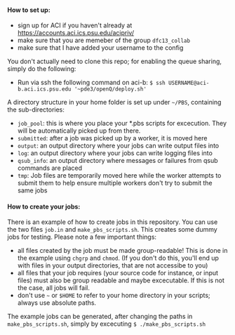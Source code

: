 #### How to set up:

* sign up for ACI if you haven't already at https://accounts.aci.ics.psu.edu/acipriv/
* make sure that you are memeber of the group `dfc13_collab`
* make sure that I have added your username to the config

You don't actually need to clone this repo; for enabling the queue sharing, simply do the following:

* Run via ssh the following command on aci-b:
`$ ssh USERNAME@aci-b.aci.ics.psu.edu '~pde3/openQ/deploy.sh'`

A directory structure in your home folder is set up under `~/PBS`, containing the sub-directories:

* `job_pool`: this is where you place your *.pbs scripts for excecution. They will be automatically picked up from there.
* `submitted`: after a job was picked up by a worker, it is moved here
* `output`: an output directory where your jobs can write output files into
* `log`: an output directory where your jobs can write logging files into
* `qsub_info`: an output directory where messages or failures from qsub commands are placed
* `tmp`: Job files are temporarily moved here while the worker attempts to submit them to help ensure multiple workers don't try to submit the same jobs

#### How to create your jobs:

There is an example of how to create jobs in this repository. You can use the two files `job.in` and `make_pbs_scripts.sh`. This creates some dummy jobs for testing. Please note a few important things:
* all files created by the job must be made group-readable! This is done in the example using `chgrp` and `chmod`. (If you don't do this, you'll end up with files in your output directories, that are not accessibe to you)
* all files that your job requires (your source code for instance, or input files) must also be group readable and maybe excecutable. If this is not the case, all jobs will fail.
* don't use `~` or `$HOME` to refer to your home directory in your scripts; always use absolute paths.

The example jobs can be generated, after changing the paths in `make_pbs_scripts.sh`, simply by excecuting `$ ./make_pbs_scripts.sh`
